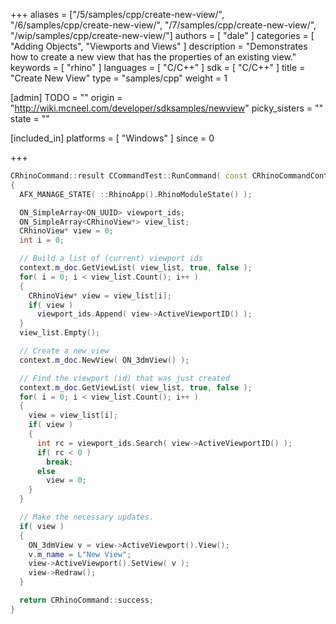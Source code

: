 +++
aliases = ["/5/samples/cpp/create-new-view/", "/6/samples/cpp/create-new-view/", "/7/samples/cpp/create-new-view/", "/wip/samples/cpp/create-new-view/"]
authors = [ "dale" ]
categories = [ "Adding Objects", "Viewports and Views" ]
description = "Demonstrates how to create a new view that has the properties of an existing view."
keywords = [ "rhino" ]
languages = [ "C/C++" ]
sdk = [ "C/C++" ]
title = "Create New View"
type = "samples/cpp"
weight = 1

[admin]
TODO = ""
origin = "http://wiki.mcneel.com/developer/sdksamples/newview"
picky_sisters = ""
state = ""

[included_in]
platforms = [ "Windows" ]
since = 0

+++

```cpp
CRhinoCommand::result CCommandTest::RunCommand( const CRhinoCommandContext& context )
{
  AFX_MANAGE_STATE( ::RhinoApp().RhinoModuleState() );

  ON_SimpleArray<ON_UUID> viewport_ids;
  ON_SimpleArray<CRhinoView*> view_list;
  CRhinoView* view = 0;
  int i = 0;

  // Build a list of (current) viewport ids
  context.m_doc.GetViewList( view_list, true, false );
  for( i = 0; i < view_list.Count(); i++ )
  {
    CRhinoView* view = view_list[i];
    if( view )
      viewport_ids.Append( view->ActiveViewportID() );
  }
  view_list.Empty();

  // Create a new view
  context.m_doc.NewView( ON_3dmView() );

  // Find the viewport (id) that was just created
  context.m_doc.GetViewList( view_list, true, false );
  for( i = 0; i < view_list.Count(); i++ )
  {
    view = view_list[i];
    if( view )
    {
      int rc = viewport_ids.Search( view->ActiveViewportID() );
      if( rc < 0 )
        break;
      else
        view = 0;
    }
  }

  // Make the necessary updates.
  if( view )
  {
    ON_3dmView v = view->ActiveViewport().View();
    v.m_name = L"New View";
    view->ActiveViewport().SetView( v );
    view->Redraw();
  }

  return CRhinoCommand::success;
}
```
